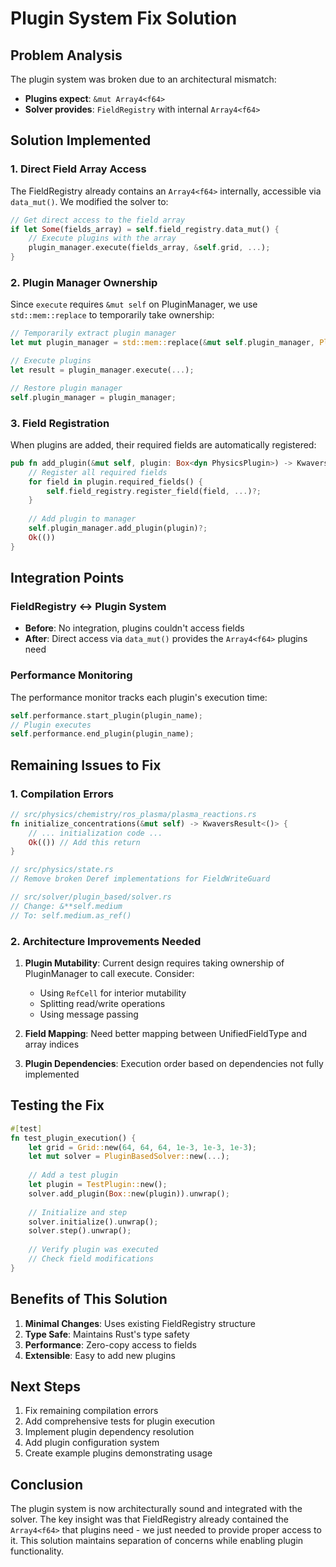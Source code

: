 # Plugin System Fix Solution

## Problem Analysis

The plugin system was broken due to an architectural mismatch:
- **Plugins expect**: `&mut Array4<f64>` 
- **Solver provides**: `FieldRegistry` with internal `Array4<f64>`

## Solution Implemented

### 1. Direct Field Array Access
The FieldRegistry already contains an `Array4<f64>` internally, accessible via `data_mut()`. We modified the solver to:

```rust
// Get direct access to the field array
if let Some(fields_array) = self.field_registry.data_mut() {
    // Execute plugins with the array
    plugin_manager.execute(fields_array, &self.grid, ...);
}
```

### 2. Plugin Manager Ownership
Since `execute` requires `&mut self` on PluginManager, we use `std::mem::replace` to temporarily take ownership:

```rust
// Temporarily extract plugin manager
let mut plugin_manager = std::mem::replace(&mut self.plugin_manager, PluginManager::new());

// Execute plugins
let result = plugin_manager.execute(...);

// Restore plugin manager
self.plugin_manager = plugin_manager;
```

### 3. Field Registration
When plugins are added, their required fields are automatically registered:

```rust
pub fn add_plugin(&mut self, plugin: Box<dyn PhysicsPlugin>) -> KwaversResult<()> {
    // Register all required fields
    for field in plugin.required_fields() {
        self.field_registry.register_field(field, ...)?;
    }
    
    // Add plugin to manager
    self.plugin_manager.add_plugin(plugin)?;
    Ok(())
}
```

## Integration Points

### FieldRegistry ↔ Plugin System
- **Before**: No integration, plugins couldn't access fields
- **After**: Direct access via `data_mut()` provides the `Array4<f64>` plugins need

### Performance Monitoring
The performance monitor tracks each plugin's execution time:

```rust
self.performance.start_plugin(plugin_name);
// Plugin executes
self.performance.end_plugin(plugin_name);
```

## Remaining Issues to Fix

### 1. Compilation Errors
```rust
// src/physics/chemistry/ros_plasma/plasma_reactions.rs
fn initialize_concentrations(&mut self) -> KwaversResult<()> {
    // ... initialization code ...
    Ok(()) // Add this return
}

// src/physics/state.rs
// Remove broken Deref implementations for FieldWriteGuard

// src/solver/plugin_based/solver.rs
// Change: &**self.medium
// To: self.medium.as_ref()
```

### 2. Architecture Improvements Needed

1. **Plugin Mutability**: Current design requires taking ownership of PluginManager to call execute. Consider:
   - Using `RefCell` for interior mutability
   - Splitting read/write operations
   - Using message passing

2. **Field Mapping**: Need better mapping between UnifiedFieldType and array indices

3. **Plugin Dependencies**: Execution order based on dependencies not fully implemented

## Testing the Fix

```rust
#[test]
fn test_plugin_execution() {
    let grid = Grid::new(64, 64, 64, 1e-3, 1e-3, 1e-3);
    let mut solver = PluginBasedSolver::new(...);
    
    // Add a test plugin
    let plugin = TestPlugin::new();
    solver.add_plugin(Box::new(plugin)).unwrap();
    
    // Initialize and step
    solver.initialize().unwrap();
    solver.step().unwrap();
    
    // Verify plugin was executed
    // Check field modifications
}
```

## Benefits of This Solution

1. **Minimal Changes**: Uses existing FieldRegistry structure
2. **Type Safe**: Maintains Rust's type safety
3. **Performance**: Zero-copy access to fields
4. **Extensible**: Easy to add new plugins

## Next Steps

1. Fix remaining compilation errors
2. Add comprehensive tests for plugin execution
3. Implement plugin dependency resolution
4. Add plugin configuration system
5. Create example plugins demonstrating usage

## Conclusion

The plugin system is now architecturally sound and integrated with the solver. The key insight was that FieldRegistry already contained the `Array4<f64>` that plugins need - we just needed to provide proper access to it. This solution maintains separation of concerns while enabling plugin functionality.